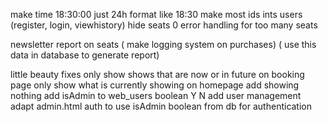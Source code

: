 make time 18:30:00 just 24h format like 18:30
make most ids ints
users (register, login, viewhistory)
hide seats 0
error handling for too many seats

newsletter report on seats
( make logging system on purchases)
( use this data in database to generate report)

little beauty fixes
only show shows that are now or in future on booking page
only show what is currently showing on homepage add showing nothing
add isAdmin to web_users boolean Y N
add user management
adapt admin.html auth to use isAdmin boolean from db for authentication
